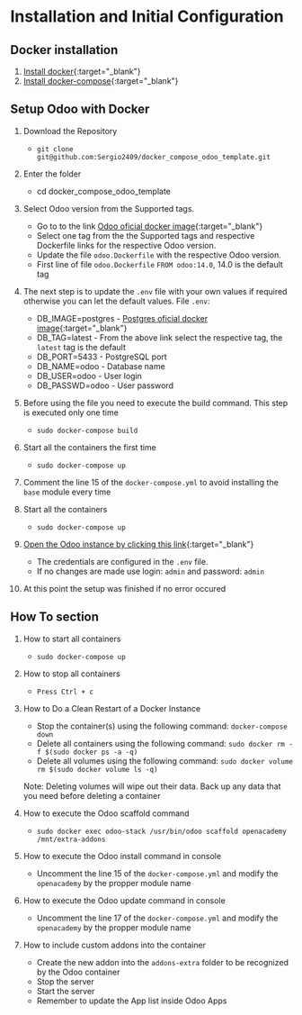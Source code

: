 # Installation and Initial Configuration

## Docker installation
1. [Install docker](https://docs.docker.com/get-docker/){:target="_blank"}
2. [Install docker-compose](https://docs.docker.com/compose/install/){:target="_blank"}

## Setup Odoo with Docker
1. Download the Repository
    - `git clone git@github.com:Sergio2409/docker_compose_odoo_template.git`

2. Enter the folder
    - cd docker_compose_odoo_template

3. Select Odoo version from the Supported tags.
    - Go to to the link [Odoo oficial docker image](https://registry.hub.docker.com/_/odoo/){:target="_blank"}
    - Select one tag from the the Supported tags and respective Dockerfile links for the respective Odoo version.
    - Update the file `odoo.Dockerfile` with the respective Odoo version. 
    - First line of file `odoo.Dockerfile` `FROM odoo:14.0`, 14.0 is the default tag

4. The next step is to update the `.env` file with your own values if required otherwise you can let the default values.
	File `.env`:
	- DB_IMAGE=postgres - [Postgres oficial docker image](https://registry.hub.docker.com/_/postgres){:target="_blank"}
	- DB_TAG=latest     - From the above link select the respective tag, the `latest` tag is the default
	- DB_PORT=5433      - PostgreSQL port
	- DB_NAME=odoo      - Database name
	- DB_USER=odoo      - User login
	- DB_PASSWD=odoo    - User password
5. Before using the file you need to execute the build command. This step is executed only one time
    - `sudo docker-compose build`

6. Start all the containers the first time
    - `sudo docker-compose up`

7. Comment the line 15 of the `docker-compose.yml` to avoid installing the `base` module every time

8. Start all the containers
    - `sudo docker-compose up`

9. [Open the Odoo instance by clicking this link](http://localhost:8069/){:target="_blank"}
    - The credentials are configured in the `.env` file.
    - If no changes are made use login: `admin` and password: `admin`

10. At this point the setup was finished if no error occured

## How To section
1. How to start all containers
    - `sudo docker-compose up`

2. How to stop all containers
    - `Press Ctrl + c`

3. How to Do a Clean Restart of a Docker Instance
    - Stop the container(s) using the following command: `docker-compose down`
    - Delete all containers using the following command: `sudo docker rm -f $(sudo docker ps -a -q)`
    - Delete all volumes using the following command: `sudo docker volume rm $(sudo docker volume ls -q)`

    Note: Deleting volumes will wipe out their data. Back up any data that you need before deleting a container

4. How to execute the Odoo scaffold command

    - `sudo docker exec odoo-stack /usr/bin/odoo scaffold openacademy /mnt/extra-addons`

5. How to execute the Odoo install command in console

    - Uncomment the line 15 of the `docker-compose.yml` and modify the `openacademy` by the propper module name

6. How to execute the Odoo update command in console

    - Uncomment the line 17 of the `docker-compose.yml` and modify the `openacademy` by the propper module name

7. How to include custom addons into the container

    - Create the new addon into the `addons-extra` folder to be recognized by the Odoo container
    - Stop the server
    - Start the server
    - Remember to update the App list inside Odoo Apps 

